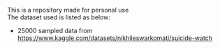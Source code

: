 This is a repository made for personal use <br>
The dataset used is listed as below:
* 25000 sampled data from https://www.kaggle.com/datasets/nikhileswarkomati/suicide-watch
